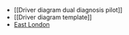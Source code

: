 
- [[Driver diagram dual diagnosis pilot]]
- [[Driver diagram template]]
- [East London](https://qi.elft.nhs.uk/resource/driver-diagrams/)